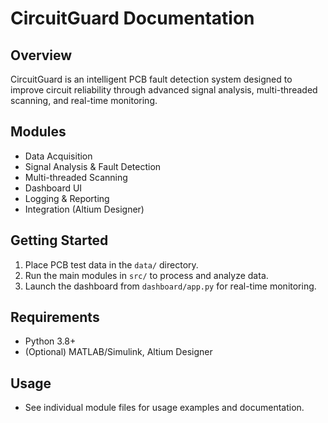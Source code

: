 # CircuitGuard Documentation

## Overview
CircuitGuard is an intelligent PCB fault detection system designed to improve circuit reliability through advanced signal analysis, multi-threaded scanning, and real-time monitoring.

## Modules
- Data Acquisition
- Signal Analysis & Fault Detection
- Multi-threaded Scanning
- Dashboard UI
- Logging & Reporting
- Integration (Altium Designer)

## Getting Started
1. Place PCB test data in the `data/` directory.
2. Run the main modules in `src/` to process and analyze data.
3. Launch the dashboard from `dashboard/app.py` for real-time monitoring.

## Requirements
- Python 3.8+
- (Optional) MATLAB/Simulink, Altium Designer

## Usage
- See individual module files for usage examples and documentation.
